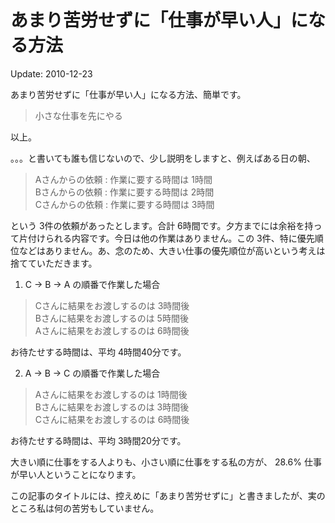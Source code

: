 # あまり苦労せずに「仕事が早い人」になる方法

Update: 2010-12-23

あまり苦労せずに「仕事が早い人」になる方法、簡単です。

> 小さな仕事を先にやる

以上。

。。。と書いても誰も信じないので、少し説明をしますと、例えばある日の朝、

> Aさんからの依頼 : 作業に要する時間は 1時間<br/>
> Bさんからの依頼 : 作業に要する時間は 2時間<br/>
> Cさんからの依頼 : 作業に要する時間は 3時間<br/>

という 3件の依頼があったとします。合計 6時間です。夕方までには余裕を持って片付けられる内容です。今日は他の作業はありません。この 3件、特に優先順位などはありません。あ、念のため、大きい仕事の優先順位が高いという考えは捨てていただきます。

1. C → B → A の順番で作業した場合

> Cさんに結果をお渡しするのは 3時間後<br/>
> Bさんに結果をお渡しするのは 5時間後<br/>
> Aさんに結果をお渡しするのは 6時間後

お待たせする時間は、平均 4時間40分です。

2. A → B → C の順番で作業した場合

> Aさんに結果をお渡しするのは 1時間後<br/>
> Bさんに結果をお渡しするのは 3時間後<br/>
> Cさんに結果をお渡しするのは 6時間後

お待たせする時間は、平均 3時間20分です。

大きい順に仕事をする人よりも、小さい順に仕事をする私の方が、 28.6% 仕事が早い人ということになります。

この記事のタイトルには、控えめに「あまり苦労せずに」と書きましたが、実のところ私は何の苦労もしていません。
